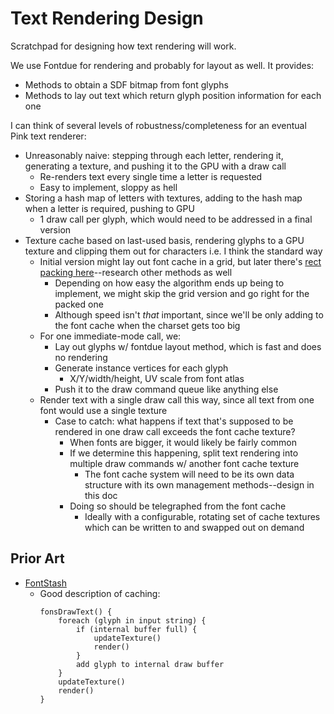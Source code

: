 # Text Rendering Design

Scratchpad for designing how text rendering will work.

We use Fontdue for rendering and probably for layout as well. It provides:

* Methods to obtain a SDF bitmap from font glyphs
* Methods to lay out text which return glyph position information for each one

I can think of several levels of robustness/completeness for an eventual Pink text renderer:

* Unreasonably naive: stepping through each letter, rendering it, generating a texture, and pushing it to the GPU with a draw call
	* Re-renders text every single time a letter is requested
	* Easy to implement, sloppy as hell
* Storing a hash map of letters with textures, adding to the hash map when a letter is required, pushing to GPU
	* 1 draw call per glyph, which would need to be addressed in a final version
* Texture cache based on last-used basis, rendering glyphs to a GPU texture and clipping them out for characters i.e. I think the standard way
	* Initial version might lay out font cache in a grid, but later there's [rect packing here](https://web.archive.org/web/20220120051005/https://blackpawn.com/texts/lightmaps/)--research other methods as well
		* Depending on how easy the algorithm ends up being to implement, we might skip the grid version and go right for the packed one
		* Although speed isn't *that* important, since we'll be only adding to the font cache when the charset gets too big
	* For one immediate-mode call, we:
		* Lay out glyphs w/ fontdue layout method, which is fast and does no rendering
		* Generate instance vertices for each glyph
			* X/Y/width/height, UV scale from font atlas
		* Push it to the draw command queue like anything else
	* Render text with a single draw call this way, since all text from one font would use a single texture
		* Case to catch: what happens if text that's supposed to be rendered in one draw call exceeds the font cache texture?
			* When fonts are bigger, it would likely be fairly common
			* If we determine this happening, split text rendering into multiple draw commands w/ another font cache texture
				* The font cache system will need to be its own data structure with its own management methods--design in this doc
			* Doing so should be telegraphed from the font cache
				* Ideally with a configurable, rotating set of cache textures which can be written to and swapped out on demand

## Prior Art

* [FontStash](https://github.com/memononen/fontstash)
	* Good description of caching:
		```
		fonsDrawText() {
			foreach (glyph in input string) {
				if (internal buffer full) {
					updateTexture()
					render()
				}
				add glyph to internal draw buffer
			}
			updateTexture()
			render()
		}
		```
